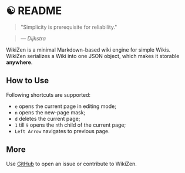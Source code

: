 &#9775; README
==============

> "Simplicity is prerequisite for reliability."

> — _Dijkstra_

WikiZen is a minimal Markdown-based wiki engine for simple Wikis.
WikiZen serializes a Wiki into one JSON object, which makes it storable **anywhere**.

## How to Use

Following shortcuts are supported:

- `e` opens the current page in editing mode;
- `n` opens the new-page mask;
- `d` deletes the current page;
- `1` till `9` opens the `n`th child of the current page;
- `Left Arrow` navigates to previous page.

## More

Use [GitHub](https://github.com/chmllr/WikiZen) to open an issue or contribute to WikiZen.
